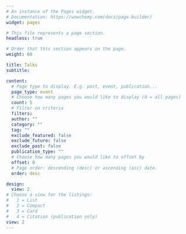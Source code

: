 ```yaml
---
# An instance of the Pages widget.
# Documentation: https://wowchemy.com/docs/page-builder/
widget: pages

# This file represents a page section.
headless: true

# Order that this section appears on the page.
weight: 60

title: Talks
subtitle:

content:
  # Page type to display. E.g. post, event, publication...
  page_type: event
  # Choose how many pages you would like to display (0 = all pages)
  count: 5
  # Filter on criteria
  filters:
  author: ""
  category: ""
  tag: ""
  exclude_featured: false
  exclude_future: false
  exclude_past: false
  publication_type: ""
  # Choose how many pages you would like to offset by
  offset: 0
  # Page order: descending (desc) or ascending (asc) date.
  order: desc

design:
  view: 2
# Choose a view for the listings:
#   1 = List
#   2 = Compact
#   3 = Card
#   4 = Citation (publication only)
view: 2
---
```

